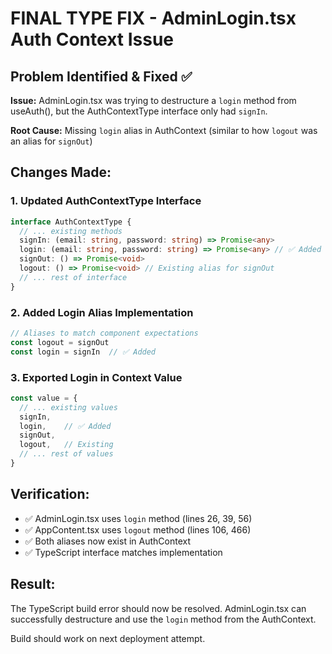 # FINAL TYPE FIX - AdminLogin.tsx Auth Context Issue

## Problem Identified & Fixed ✅

**Issue:** AdminLogin.tsx was trying to destructure a `login` method from useAuth(), but the AuthContextType interface only had `signIn`.

**Root Cause:** Missing `login` alias in AuthContext (similar to how `logout` was an alias for `signOut`)

## Changes Made:

### 1. Updated AuthContextType Interface
```typescript
interface AuthContextType {
  // ... existing methods
  signIn: (email: string, password: string) => Promise<any>
  login: (email: string, password: string) => Promise<any> // ✅ Added alias for signIn
  signOut: () => Promise<void>
  logout: () => Promise<void> // Existing alias for signOut
  // ... rest of interface
}
```

### 2. Added Login Alias Implementation
```typescript
// Aliases to match component expectations
const logout = signOut
const login = signIn  // ✅ Added
```

### 3. Exported Login in Context Value
```typescript
const value = {
  // ... existing values
  signIn,
  login,    // ✅ Added
  signOut,
  logout,   // Existing
  // ... rest of values
}
```

## Verification:
- ✅ AdminLogin.tsx uses `login` method (lines 26, 39, 56)
- ✅ AppContent.tsx uses `logout` method (lines 106, 466)
- ✅ Both aliases now exist in AuthContext
- ✅ TypeScript interface matches implementation

## Result:
The TypeScript build error should now be resolved. AdminLogin.tsx can successfully destructure and use the `login` method from the AuthContext.

Build should work on next deployment attempt.